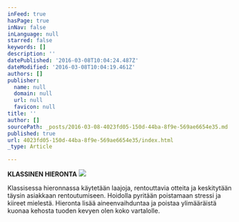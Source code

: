 ```yaml
---
inFeed: true
hasPage: true
inNav: false
inLanguage: null
starred: false
keywords: []
description: ''
datePublished: '2016-03-08T10:04:24.487Z'
dateModified: '2016-03-08T10:04:19.461Z'
authors: []
publisher:
  name: null
  domain: null
  url: null
  favicon: null
title: ''
author: []
sourcePath: _posts/2016-03-08-4023fd05-150d-44ba-8f9e-569ae6654e35.md
published: true
url: 4023fd05-150d-44ba-8f9e-569ae6654e35/index.html
_type: Article

---
```

**KLASSINEN HIERONTA**
![](https://the-grid-user-content.s3-us-west-2.amazonaws.com/9b64b4a5-84d8-4eaf-8229-9b0c858f7120.jpg)

Klassisessa hieronnassa käytetään laajoja, rentouttavia otteita ja keskitytään täysin asiakkaan rentoutumiseen. Hoidolla pyritään poistamaan stressi ja kiireet mielestä. Hieronta lisää aineenvaihduntaa ja poistaa ylimääräistä kuonaa kehosta tuoden kevyen olen koko vartalolle.